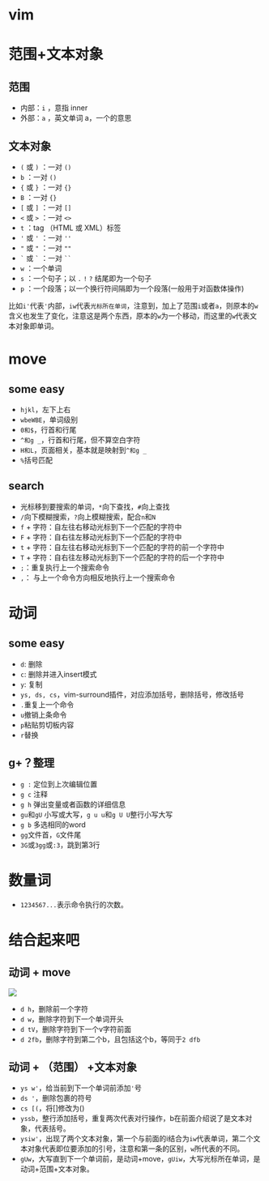 # vim



# 范围+文本对象

## 范围
- 内部：`i` ，意指 inner
- 外部：`a` ，英文单词 a，一个的意思

## 文本对象
- `(` 或 `)` ：一对 `()`
- `b` ：一对 `()`
- `{` 或 `}` ：一对 `{}`
- `B` ：一对 `{}`
- `[` 或 `]` ：一对 `[]`
- `<` 或 `>` ：一对 `<>`
- `t` ：tag （HTML 或 XML）标签
- `'` 或 `'` ：一对 `''`
- `"` 或 `"` ：一对 `""`
- `` ` `` 或 `` ` `` ：一对 ` `` `
- `w` ：一个单词
- `s` ：一个句子；以 `.` `!` `?` 结尾即为一个句子
- `p` ：一个段落；以一个换行符间隔即为一个段落(一般用于对函数体操作)

比如`i'`代表`'`内部，`iw`代表`光标所在单词`，注意到，加上了范围`i`或者`a`，则原本的`w`含义也发生了变化，注意这是两个东西，原本的`w`为一个移动，而这里的`w`代表文本对象即单词。

# move
## some easy
- `hjkl`，左下上右
- `wbeWBE`，单词级别
- `0和$`，行首和行尾
- `^和g _`，行首和行尾，但不算空白字符
- `H和L`，页面相关，基本就是映射到`^和g _`
- `%`括号匹配
## search
- 光标移到要搜索的单词，`*`向下查找，`#`向上查找
- `/`向下模糊搜索，`?`向上模糊搜索，配合`n`和`N`
- `f` + 字符：自左往右移动光标到下一个匹配的字符中
- `F` + 字符：自右往左移动光标到下一个匹配的字符中
- `t` + 字符：自左往右移动光标到下一个匹配的字符的前一个字符中
- `T` + 字符：自右往左移动光标到下一个匹配的字符的后一个字符中
- `;`：重复执行上一个搜索命令
- `,`： 与上一个命令方向相反地执行上一个搜索命令

# 动词
## some easy
- `d`: 删除
- `c`: 删除并进入insert模式
- `y`: 复制
- `ys, ds, cs`，vim-surround插件，对应添加括号，删除括号，修改括号
- `.`重复上一个命令
- `u`撤销上条命令
- `p`粘贴剪切板内容 
- `r`替换
## g+？整理

- `g :` 定位到上次编辑位置
- `g c` 注释
- `g h` 弹出变量或者函数的详细信息
- `gu`和`gU` 小写或大写，`g u u`和`g U U`整行小写大写
- `g b` 多选相同的word
- `gg`文件首，`G`文件尾
- `3G`或`3gg`或`:3`，跳到第3行

# 数量词
- `1234567...`表示命令执行的次数。

# 结合起来吧

## 动词 + move
![](https://cdn.jsdelivr.net/gh/vllbc/img4blog//image/20240131162929.png)
- `d h`，删除前一个字符
- `d w`，删除字符到下一个单词开头
- `d tV`，删除字符到下一个v字符前面
- `d 2fb`，删除字符到第二个b，且包括这个b，等同于`2 dfb`
## 动词 + （范围） +文本对象
- `ys w'`，给当前到下一个单词前添加`'`号
- `ds '`，删除包裹的符号 
- `cs [(`，将[]修改为()
- `yssb`，整行添加括号，重复两次代表对行操作，b在前面介绍说了是文本对象，代表括号。
- `ysiw'`，出现了两个文本对象，第一个与前面的i结合为`iw`代表单词，第二个文本对象代表即位要添加的引号，注意和第一条的区别，`w`所代表的不同。
- `gUw`，大写直到下一个单词前，是动词+move，`gUiw`，大写光标所在单词，是动词+范围+文本对象。



